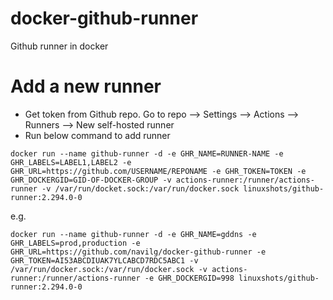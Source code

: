 # docker-github-runner
Github runner in docker

# Add a new runner

- Get token from Github repo. Go to repo --> Settings --> Actions --> Runners --> New self-hosted runner
- Run below command to add runner

```
docker run --name github-runner -d -e GHR_NAME=RUNNER-NAME -e GHR_LABELS=LABEL1,LABEL2 -e GHR_URL=https://github.com/USERNAME/REPONAME -e GHR_TOKEN=TOKEN -e GHR_DOCKERGID=GID-OF-DOCKER-GROUP -v actions-runner:/runner/actions-runner -v /var/run/docket.sock:/var/run/docker.sock linuxshots/github-runner:2.294.0-0
```

e.g.

```
docker run --name github-runner -d -e GHR_NAME=gddns -e GHR_LABELS=prod,production -e GHR_URL=https://github.com/navilg/docker-github-runner -e GHR_TOKEN=AI53ABCDIUAK7YLCABCD7RDC5ABC1 -v /var/run/docker.sock:/var/run/docker.sock -v actions-runner:/runner/actions-runner -e GHR_DOCKERGID=998 linuxshots/github-runner:2.294.0-0
```